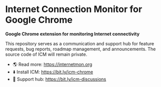 # Internet Connection Monitor for Google Chrome

**Google Chrome extension for monitoring Internet connectivity**

This repository serves as a communication and support hub for feature requests, bug reports, roadmap management, and announcements. The source code of ICM will remain private.

- 🌎 Read more: https://internetmon.org
- ⬇️ Install ICM: https://bit.ly/icm-chrome
- 🐞 Support hub: https://bit.ly/icm-discussions
